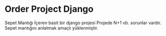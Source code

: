 # Order Project Django
Sepet Mantığı İçeren basit bir django projesi
Projede N+1 vb. sorunlar vardır. Sepet mantığını anlatmak amaçlı yüklenmiştir.

